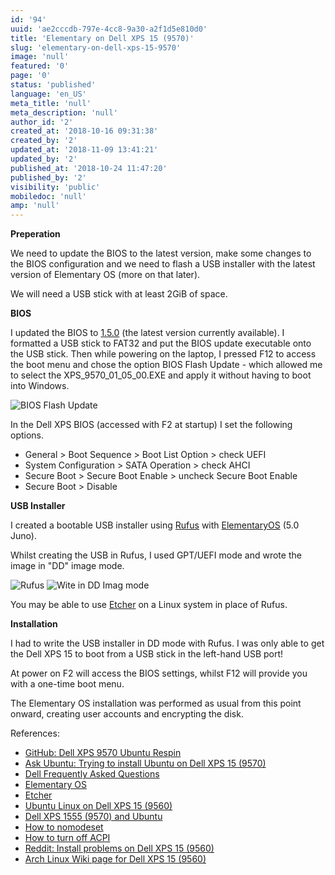 ```yaml
---
id: '94'
uuid: 'ae2cccdb-797e-4cc8-9a30-a2f1d5e810d0'
title: 'Elementary on Dell XPS 15 (9570)'
slug: 'elementary-on-dell-xps-15-9570'
image: 'null'
featured: '0'
page: '0'
status: 'published'
language: 'en_US'
meta_title: 'null'
meta_description: 'null'
author_id: '2'
created_at: '2018-10-16 09:31:38'
created_by: '2'
updated_at: '2018-11-09 13:41:21'
updated_by: '2'
published_at: '2018-10-24 11:47:20'
published_by: '2'
visibility: 'public'
mobiledoc: 'null'
amp: 'null'
---
```


**Preperation**

We need to update the BIOS to the latest version, make some changes to the BIOS configuration and we need to flash a USB installer with the latest version of Elementary OS (more on that later).

We will need a USB stick with at least 2GiB of space.

**BIOS**

I updated the BIOS to [1.5.0](https://downloads.dell.com/FOLDER05186541M/1/XPS_9570_01_05_00.exe) (the latest version currently available). I formatted a USB stick to FAT32 and put the BIOS update executable onto the USB stick. Then while powering on the laptop, I pressed F12 to access the boot menu and chose the option BIOS Flash Update - which allowed me to select the XPS_9570_01_05_00.EXE and apply it without having to boot into Windows.

![BIOS Flash Update](/content/images/2018/10/xps-9570.jpg)

In the Dell XPS BIOS (accessed with F2 at startup) I set the following options.

- General > Boot Sequence > Boot List Option > check UEFI
- System Configuration > SATA Operation > check AHCI
- Secure Boot > Secure Boot Enable > uncheck Secure Boot Enable
- Secure Boot > Disable

**USB Installer**

I created a bootable USB installer using [Rufus](https://rufus.ie/) with [ElementaryOS](https://elementary.io/) (5.0 Juno).

Whilst creating the USB in Rufus, I used GPT/UEFI mode and wrote the image in "DD" image mode.

![Rufus](/content/images/2018/10/rufus-1.png)
![Wite in DD Imag mode](/content/images/2018/10/rufus-2.png)

You may be able to use [Etcher](https://etcher.io/) on a Linux system in place of Rufus.

**Installation**

I had to write the USB installer in DD mode with Rufus. I was only able to get the Dell XPS 15 to boot from a USB stick in the left-hand USB port!

At power on F2 will access the BIOS settings, whilst F12 will provide you with a one-time boot menu.

The Elementary OS installation was performed as usual from this point onward, creating user accounts and encrypting the disk.

References:

- [GitHub: Dell XPS 9570 Ubuntu Respin](https://github.com/JackHack96/dell-xps-9570-ubuntu-respin)
- [Ask Ubuntu: Trying to install Ubuntu on Dell XPS 15 (9570)](https://askubuntu.com/questions/1042414/trying-to-install-ubuntu-on-dell-xps-15-9570)
- [Dell Frequently Asked Questions](https://www.dell.com/support/article/uk/en/ukdhs1/sln290665/ubuntu-frequently-asked-questions?lang=en)
- [Elementary OS](https://elementary.io/)
- [Etcher](https://etcher.io/)
- [Ubuntu Linux on Dell XPS 15 (9560)](<https://github.com/rcasero/doc/wiki/Ubuntu-linux-on-Dell-XPS-15-(9560)>)
- [Dell XPS 1555 (9570) and Ubuntu](https://www.dell.com/community/Linux-General/XPS-15-9570-and-Ubuntu/td-p/6096817)
- [How to nomodeset](https://ubuntuforums.org/showthread.php?t=1613132)
- [How to turn off ACPI](http://ubuntuguide.net/turn-off-acpi-ubuntu-grub2)
- [Reddit: Install problems on Dell XPS 15 (9560)](https://www.reddit.com/r/elementaryos/comments/6ut5i5/install_problems_on_dell_xps_15_9560/)
- [Arch Linux Wiki page for Dell XPS 15 (9560)](https://wiki.archlinux.org/index.php/Dell_XPS_15_9560)

